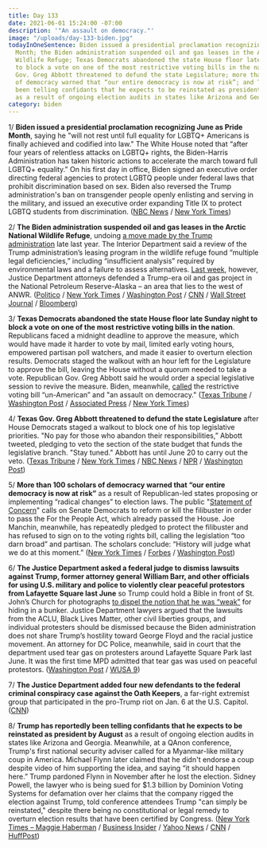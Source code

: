 ```yaml
---
title: Day 133
date: 2021-06-01 15:24:00 -07:00
description: '"An assault on democracy."'
image: "/uploads/day-133-biden.jpg"
todayInOneSentence: Biden issued a presidential proclamation recognizing June as Pride
  Month; the Biden administration suspended oil and gas leases in the Arctic National
  Wildlife Refuge; Texas Democrats abandoned the state House floor late Sunday night
  to block a vote on one of the most restrictive voting bills in the nation; Texas
  Gov. Greg Abbott threatened to defund the state Legislature; more than 100 scholars
  of democracy warned that “our entire democracy is now at risk”; and Trump has reportedly
  been telling confidants that he expects to be reinstated as president by August
  as a result of ongoing election audits in states like Arizona and Georgia.
category: biden
---
```


1/ **Biden issued a presidential proclamation recognizing June as Pride Month**, saying he "will not rest until full equality for LGBTQ\+ Americans is finally achieved and codified into law." The White House noted that “after four years of relentless attacks on LGBTQ\+ rights, the Biden-Harris Administration has taken historic actions to accelerate the march toward full LGBTQ\+ equality.” On his first day in office, Biden signed an executive order directing federal agencies to protect LGBTQ people under federal laws that prohibit discrimination based on sex. Biden also reversed the Trump administration's ban on transgender people openly enlisting and serving in the military, and issued an executive order expanding Title IX to protect LGBTQ students from discrimination. ([NBC News](https://www.nbcnews.com/nbc-out/out-politics-and-policy/biden-recognizes-lgbtq-pride-month-rcna1066) / [New York Times](https://www.nytimes.com/2021/06/01/us/politics/lgbtq-gay-pride.html))

2/ **The Biden administration suspended oil and gas leases in the Arctic National Wildlife Refuge**, undoing [a move made by the Trump administration](https://whatthefuckjusthappenedtoday.com/2020/11/16/day-1397/#9-the-trump-administration-will-auct) late last year. The Interior Department said a review of the Trump administration’s leasing program in the wildlife refuge found “multiple legal deficiencies,” including “insufficient analysis” required by environmental laws and a failure to assess alternatives. [Last week](https://whatthefuckjusthappenedtoday.com/2021/05/28/day-129/#3-the-biden-administration-defended), however, Justice Department attorneys defended a Trump-era oil and gas project in the National Petroleum Reserve-Alaska – an area that lies to the west of ANWR. ([Politico](https://www.politico.com/news/2021/06/01/biden-anwr-alaska-oil-491498) / [New York Times](https://www.nytimes.com/2021/06/01/us/politics/biden-drilling.html) / [Washington Post](https://www.washingtonpost.com/climate-environment/2021/06/01/arctic-national-wildlife-refuge/) / [CNN](https://www.cnn.com/2021/06/01/politics/oil-and-gas-arctic-leaders/index.html) / [Wall Street Journal](https://www.wsj.com/articles/biden-administration-to-suspend-oil-leases-in-arctic-refuge-11622575912?mod=breakingnews) / [Bloomberg](https://www.bloomberg.com/news/articles/2021-06-01/biden-to-suspend-trump-s-eleventh-hour-oil-leases-in-arctic?sref=MIBMEEoj))

3/ **Texas Democrats abandoned the state House floor late Sunday night to block a vote on one of the most restrictive voting bills in the nation**. Republicans faced a midnight deadline to approve the measure, which would have made it harder to vote by mail, limited early voting hours, empowered partisan poll watchers, and made it easier to overturn election results. Democrats staged the walkout with an hour left for the Legislature to approve the bill, leaving the House without a quorum needed to take a vote. Republican Gov. Greg Abbott said he would order a special legislative session to revive the measure. Biden, meanwhile, [called](https://www.texastribune.org/2021/05/29/joe-biden-texas-voting-sb7/) the restrictive voting bill “un-American” and "an assault on democracy." ([Texas Tribune](https://www.texastribune.org/2021/05/30/texas-voting-restrictions-house/) / [Washington Post](https://www.washingtonpost.com/politics/texas-voting-restrictions/2021/05/30/51dfa134-c140-11eb-93f5-ee9558eecf4b_story.html) / [Associated Press](https://apnews.com/article/tx-state-wire-texas-government-and-politics-92d26e25c9db88a32e0fda890773b908) / [New York Times](https://www.nytimes.com/2021/05/31/us/politics/texas-voting-bill-.html))

4/ **Texas Gov. Greg Abbott threatened to defund the state Legislature** after House Democrats staged a walkout to block one of his top legislative priorities. "No pay for those who abandon their responsibilities,” Abbott tweeted, pledging to veto the section of the state budget that funds the legislative branch. "Stay tuned." Abbott has until June 20 to carry out the veto. ([Texas Tribune](https://www.texastribune.org/2021/05/31/texas-greg-abbott-funding-legislature/) / [New York Times](https://www.nytimes.com/2021/05/31/us/politics/texas-voting-bill-.html) / [NBC News](https://www.nbcnews.com/politics/elections/texas-gov-abbott-says-he-ll-target-lawmaker-pay-after-n1269160) / [NPR](https://www.npr.org/2021/05/31/1001940096/texas-governor-threatens-no-pay-after-democrats-stage-a-walkout-over-voting-righ) / [Washington Post](https://www.washingtonpost.com/politics/texas-voting-rights-congress/2021/05/31/a3ff5f6a-c229-11eb-93f5-ee9558eecf4b_story.html))

5/ **More than 100 scholars of democracy warned that “our entire democracy is now at risk”** as a result of Republican-led states proposing or implementing “radical changes” to election laws. The public "[Statement of Concern](https://www.newamerica.org/political-reform/statements/statement-of-concern/)" calls on Senate Democrats to reform or kill the filibuster in order to pass the For the People Act, which already passed the House. Joe Manchin, meanwhile, has repeatedly pledged to protect the filibuster and has refused to sign on to the voting rights bill, calling the legislation “too darn broad” and partisan. The scholars conclude: “History will judge what we do at this moment.” ([New York Times](https://www.nytimes.com/2021/06/01/us/politics/voting-rights-congress.html) / [Forbes](https://www.forbes.com/sites/michaeltnietzel/2021/06/01/more-than-100-scholars-issue-warning-that-american-democracy-is-in-danger-call-for-federal-reforms/) / [Washington Post](https://www.washingtonpost.com/opinions/2021/06/01/frantic-warning-100-leading-experts-our-democracy-is-grave-danger/))

6/ **The Justice Department asked a federal judge to dismiss lawsuits against Trump, former attorney general William Barr, and other officials for using U.S. military and police to violently clear peaceful protestors from Lafayette Square last June** so Trump could hold a Bible in front of St. John’s Church for photographs [to dispel the notion that he was “weak”](https://whatthefuckjusthappenedtoday.com/2020/06/02/day-1230/#2-as-he-spoke-from-the-rose-garden-p) for hiding in a bunker. Justice Department lawyers argued that the lawsuits from the ACLU, Black Lives Matter, other civil liberties groups, and individual protesters should be dismissed because the Biden administration does not share Trump’s hostility toward George Floyd and the racial justice movement. An attorney for DC Police, meanwhile, said in court that the department used tear gas on protesters around Lafayette Square Park last June. It was the first time MPD admitted that tear gas was used on peaceful protestors. ([Washington Post](https://www.washingtonpost.com/local/legal-issues/trump-lafayette-square-civil-lawsuit/2021/05/28/c413c840-bfb3-11eb-b26e-53663e6be6ff_story.html) / [WUSA 9](https://www.wusa9.com/article/news/investigations/mpd-admits-it-tear-gassed-protesters-june-2020/65-b91a5d65-b683-4e22-b30a-7a740e9cf61d))

7/ **The Justice Department added four new defendants to the federal criminal conspiracy case against the Oath Keepers**, a far-right extremist group that participated in the pro-Trump riot on Jan. 6 at the U.S. Capitol. ([CNN](https://www.cnn.com/2021/05/30/politics/oath-keepers-capitol-riot-charged/index.html))

8/ **Trump has reportedly been telling confidants that he expects to be reinstated as president by August** as a result of ongoing election audits in states like Arizona and Georgia. Meanwhile, at a QAnon conference, Trump's first national security adviser called for a Myanmar-like military coup in America. Michael Flynn later claimed that he didn't endorse a coup despite video of him supporting the idea, and saying “it should happen here.” Trump pardoned Flynn in November after he lost the election. Sidney Powell, the lawyer who is being sued for $1.3 billion by Dominion Voting Systems for defamation over her claims that the company rigged the election against Trump, told conference attendees Trump "can simply be reinstated," despite there being no constitutional or legal remedy to overturn election results that have been certified by Congress. ([New York Times – Maggie Haberman](https://twitter.com/maggieNYT/status/1399707794375426051) / [Business Insider](https://www.businessinsider.com/trump-expects-to-be-reinstated-as-president-august-2021-6) / [Yahoo News](https://news.yahoo.com/despite-his-predictions-trump-wont-simply-be-reinstated-as-president-184136755.html) / [CNN](https://www.cnn.com/2021/05/31/politics/michael-flynn-qanon/index.html) / [HuffPost](https://www.huffpost.com/entry/michael-flynn-qanon-conference-myanmar-military-coup_n_60b424eee4b0ead2796a24a4))